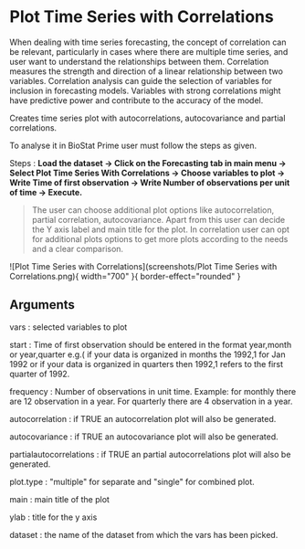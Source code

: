 # Plot Time Series with Correlations

When dealing with time series forecasting, the concept of correlation can be relevant, particularly in cases where there are multiple time series, and user want to understand the relationships between them. Correlation measures the strength and direction of a linear relationship between two variables. Correlation analysis can guide the selection of variables for inclusion in forecasting models. Variables with strong correlations might have predictive power and contribute to the accuracy of the model.

Creates time series plot with autocorrelations, autocovariance and partial correlations. 

To analyse it in BioStat Prime user must follow the steps as given.

Steps
: __Load the dataset -> Click on the Forecasting tab in main menu -> Select Plot Time Series With Correlations -> Choose variables to plot -> Write Time of first observation -> Write Number of observations per unit of time -> Execute.__

>The user can choose additional plot options like autocorrelation, partial correlation, autocovariance. Apart from this user can decide the Y axis label and main title for the plot. In correlation user can opt for additional plots options to get more plots according to the needs and a clear comparison.

![Plot Time Series with Correlations](screenshots/Plot Time Series with Correlations.png){ width="700" }{ border-effect="rounded" }

## Arguments

vars
: selected variables to plot

start
: Time of first observation should be entered in the format year,month or year,quarter e.g.( if your data is organized in months the 1992,1 for Jan 1992 or if your data is organized in quarters then 1992,1 refers to the first quarter of 1992.

frequency
: Number of observations in unit time. Example: for monthly there are 12 observation in a year. For quarterly there are 4 observation in a year.

autocorrelation
: if TRUE an autocorrelation plot will also be generated.

autocovariance
: if TRUE an autocovariance plot will also be generated.

partialautocorrelations
: if TRUE an partial autocorrelations plot will also be generated.

plot.type
: "multiple" for separate and "single" for combined plot.

main
: main title of the plot

ylab
: title for the y axis

dataset
: the name of the dataset from which the vars has been picked.
